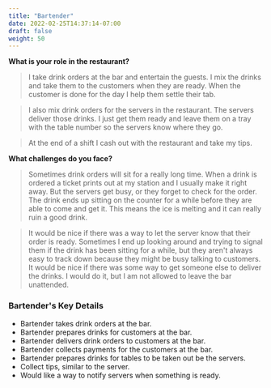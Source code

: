 ```yaml
---
title: "Bartender"
date: 2022-02-25T14:37:14-07:00
draft: false
weight: 50
---
```


**What is your role in the restaurant?**

> I take drink orders at the bar and entertain the guests. I mix the drinks and take them to the customers when they are ready. When the customer is done for the day I help them settle their tab.

> I also mix drink orders for the servers in the restaurant. The servers deliver those drinks. I just get them ready and leave them on a tray with the table number so the servers know where they go.

> At the end of a shift I cash out with the restaurant and take my tips.

**What challenges do you face?**

> Sometimes drink orders will sit for a really long time. When a drink is ordered a ticket prints out at my station and I usually make it right away. But the servers get busy, or they forget to check for the order. The drink ends up sitting on the counter for a while before they are able to come and get it. This means the ice is melting and it can really ruin a good drink.

> It would be nice if there was a way to let the server know that their order is ready. Sometimes I end up looking around and trying to signal them if the drink has been sitting for a while, but they aren't always easy to track down because they might be busy talking to customers. It would be nice if there was some way to get someone else to deliver the drinks. I would do it, but I am not allowed to leave the bar unattended.

### Bartender's Key Details

- Bartender takes drink orders at the bar.
- Bartender prepares drinks for customers at the bar.
- Bartender delivers drink orders to customers at the bar.
- Bartender collects payments for the customers at the bar.
- Bartender prepares drinks for tables to be taken out be the servers.
- Collect tips, similar to the server.
- Would like a way to notify servers when something is ready.